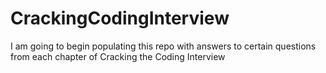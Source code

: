 # CrackingCodingInterview
I am going to begin populating this repo with answers to certain questions from each chapter of Cracking the Coding Interview
